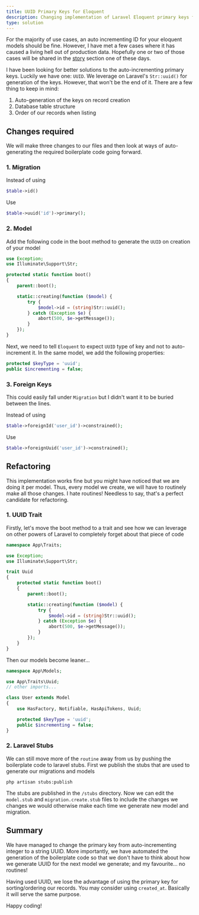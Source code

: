 ```yaml
---
title: UUID Primary Keys for Eloquent
description: Changing implementation of Laravel Eloquent primary keys from auto-incrementing integers to UUID string
type: solution
---
```

For the majority of use cases, an auto incrementing ID for your eloquent models should be fine. 
However, I have met a few cases where it has caused a living hell out of production data. 
Hopefully one or two of those cases will be shared in the [story](/story) section one of these days.

I have been looking for better solutions to the auto-incrementing primary keys. Luckily we have one: `UUID`.
We leverage on Laravel's `Str::uuid()` for generation of the keys. However, that won't be the end of it. There are a few thing to keep in mind:
1. Auto-generation of the keys on record creation 
2. Database table structure
3. Order of our records when listing

## Changes required
We will make three changes to our files and then look at ways of auto-generating the required boilerplate code going forward.
### 1. Migration
Instead of using 
```php
$table->id()
```
Use
```php
$table->uuid('id')->primary();
```

### 2. Model
Add the following code in the boot method to generate the `UUID` on creation of your model
```php
use Exception;
use Illuminate\Support\Str;

protected static function boot()
{
    parent::boot();

    static::creating(function ($model) {
        try {
            $model->id = (string)Str::uuid(); 
        } catch (Exception $e) {
            abort(500, $e->getMessage());
        }
    });
}
```

Next, we need to tell `Eloquent` to expect `UUID` type of key and not to auto-increment it. In the same model, we add the following properties:
```php
protected $keyType = 'uuid';
public $incrementing = false;
```

### 3. Foreign Keys
This could easily fall under `Migration` but I didn't want it to be buried between the lines.

Instead of using
```php
$table->foreignId('user_id')->constrained();
```
Use 
```php
$table->foreignUuid('user_id')->constrained();
```
## Refactoring 
This implementation works fine but you might have noticed that we are doing it per model. Thus, every model we create, we will have to routinely make all those changes. I hate routines! Needless to say, that's a perfect candidate for refactoring.

### 1. UUID Trait
Firstly, let's move the boot method to a trait and see how we can leverage on other powers of Laravel to completely forget about that piece of code

```php
namespace App\Traits;

use Exception;
use Illuminate\Support\Str;

trait Uuid
{
    protected static function boot()
    {
        parent::boot();

        static::creating(function ($model) {
            try {
                $model->id = (string)Str::uuid(); 
            } catch (Exception $e) {
                abort(500, $e->getMessage());
            }
        });
    }
}
```

Then our models become leaner...
```php
namespace App\Models;

use App\Traits\Uuid;
// other imports...

class User extends Model
{
    use HasFactory, Notifiable, HasApiTokens, Uuid;

    protected $keyType = 'uuid';
    public $incrementing = false;
}
```
### 2. Laravel Stubs
We can still move more of the `routine` away from us by pushing the boilerplate code to laravel stubs. First we publish the stubs that are used to generate our migrations and models
```terminal
php artisan stubs:publish
```
The stubs are published in the `/stubs` directory. Now we can edit the `model.stub` and `migration.create.stub` files to include the changes we changes we would otherwise make each time we generate new model and migration.

## Summary
We have managed to change the primary key from auto-incrementing integer to a string UUID. More importantly, we have automated the generation of the boilerplate code so that we don't have to think about how we generate UUID for the next model we generate; and my favourite... no routines!

Having used UUID, we lose the advantage of using the primary key for sorting/ordering our records. You may consider using `created_at`. Basically it will serve the same purpose.

Happy coding!
